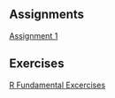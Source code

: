 
## Assignments

[Assignment 1](https://elifbayindir.github.io/boun01-elifbayindir/hw1.html)

## Exercises

[R Fundamental Excercises](https://elifbayindir.github.io/boun01-elifbayindir/r_fundamental_exercises.html)
